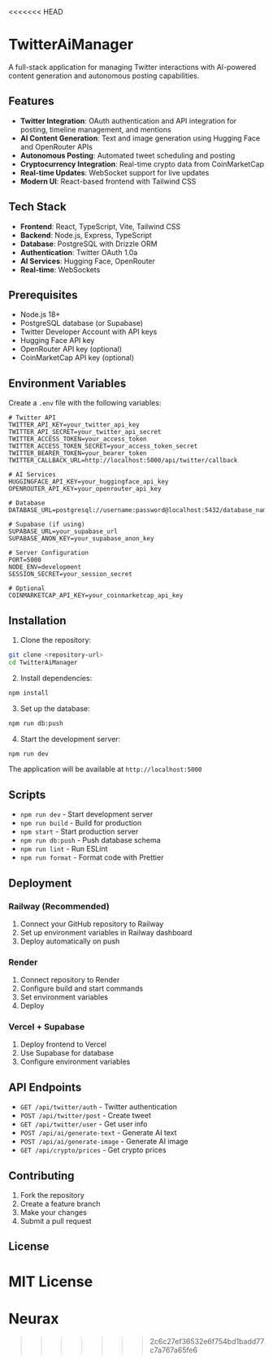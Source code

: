 <<<<<<< HEAD
# TwitterAiManager

A full-stack application for managing Twitter interactions with AI-powered content generation and autonomous posting capabilities.

## Features

- **Twitter Integration**: OAuth authentication and API integration for posting, timeline management, and mentions
- **AI Content Generation**: Text and image generation using Hugging Face and OpenRouter APIs
- **Autonomous Posting**: Automated tweet scheduling and posting
- **Cryptocurrency Integration**: Real-time crypto data from CoinMarketCap
- **Real-time Updates**: WebSocket support for live updates
- **Modern UI**: React-based frontend with Tailwind CSS

## Tech Stack

- **Frontend**: React, TypeScript, Vite, Tailwind CSS
- **Backend**: Node.js, Express, TypeScript
- **Database**: PostgreSQL with Drizzle ORM
- **Authentication**: Twitter OAuth 1.0a
- **AI Services**: Hugging Face, OpenRouter
- **Real-time**: WebSockets

## Prerequisites

- Node.js 18+
- PostgreSQL database (or Supabase)
- Twitter Developer Account with API keys
- Hugging Face API key
- OpenRouter API key (optional)
- CoinMarketCap API key (optional)

## Environment Variables

Create a `.env` file with the following variables:

```env
# Twitter API
TWITTER_API_KEY=your_twitter_api_key
TWITTER_API_SECRET=your_twitter_api_secret
TWITTER_ACCESS_TOKEN=your_access_token
TWITTER_ACCESS_TOKEN_SECRET=your_access_token_secret
TWITTER_BEARER_TOKEN=your_bearer_token
TWITTER_CALLBACK_URL=http://localhost:5000/api/twitter/callback

# AI Services
HUGGINGFACE_API_KEY=your_huggingface_api_key
OPENROUTER_API_KEY=your_openrouter_api_key

# Database
DATABASE_URL=postgresql://username:password@localhost:5432/database_name

# Supabase (if using)
SUPABASE_URL=your_supabase_url
SUPABASE_ANON_KEY=your_supabase_anon_key

# Server Configuration
PORT=5000
NODE_ENV=development
SESSION_SECRET=your_session_secret

# Optional
COINMARKETCAP_API_KEY=your_coinmarketcap_api_key
```

## Installation

1. Clone the repository:
```bash
git clone <repository-url>
cd TwitterAiManager
```

2. Install dependencies:
```bash
npm install
```

3. Set up the database:
```bash
npm run db:push
```

4. Start the development server:
```bash
npm run dev
```

The application will be available at `http://localhost:5000`

## Scripts

- `npm run dev` - Start development server
- `npm run build` - Build for production
- `npm start` - Start production server
- `npm run db:push` - Push database schema
- `npm run lint` - Run ESLint
- `npm run format` - Format code with Prettier

## Deployment

### Railway (Recommended)

1. Connect your GitHub repository to Railway
2. Set up environment variables in Railway dashboard
3. Deploy automatically on push

### Render

1. Connect repository to Render
2. Configure build and start commands
3. Set environment variables
4. Deploy

### Vercel + Supabase

1. Deploy frontend to Vercel
2. Use Supabase for database
3. Configure environment variables

## API Endpoints

- `GET /api/twitter/auth` - Twitter authentication
- `POST /api/twitter/post` - Create tweet
- `GET /api/twitter/user` - Get user info
- `POST /api/ai/generate-text` - Generate AI text
- `POST /api/ai/generate-image` - Generate AI image
- `GET /api/crypto/prices` - Get crypto prices

## Contributing

1. Fork the repository
2. Create a feature branch
3. Make your changes
4. Submit a pull request

## License

MIT License
=======
# Neurax
>>>>>>> 2c6c27ef36532e6f754bd1badd77c7a767a65fe6
